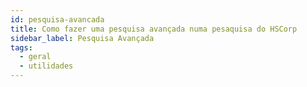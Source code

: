 ```yaml
---
id: pesquisa-avancada
title: Como fazer uma pesquisa avançada numa pesaquisa do HSCorp
sidebar_label: Pesquisa Avançada
tags:
  - geral
  - utilidades
---
```

